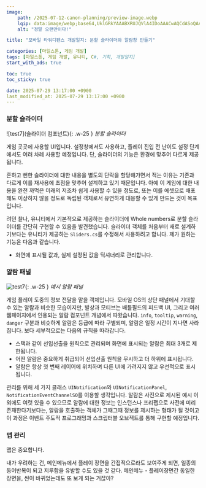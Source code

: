 ```yaml
---
image:
    path: /2025-07-12-canon-planning/preview-image.webp
    lqip: data:image/webp;base64,UklGRkYAAABXRUJQVlA4IDoAAACwAQCdASoQAAgAAUAmJaQAAtrhz8SAAP7+iKQXo5XPAFYHsGXQIf86Ki+SWy2NwKTSw4qdpXZuAAAA
    alt: "정말 오랜만이다!"

title: "모바일 타워디펜스 개발일지: 분할 슬라이더와 알람창 만들기"

categories: [마일스톤, 게임 개발]
tags: [마일스톤, 게임 개발, 유니티, C#, 기획, 개발일지]
start_with_ads: true

toc: true
toc_sticky: true

date: 2025-07-29 13:17:00 +0900
last_modified_at: 2025-07-29 13:17:00 +0900
---
```


### **분할 슬라이더**

![test7](슬라이더 컴포넌트){: .w-25 }
_분할 슬라이더_

게임 곳곳에 사용할 UI입니다. 설정창에서도 사용하고, 플레이 진입 전 난이도 설정 단계에서도 여러 차례 사용할 예정입니다. 단, 슬라이더의 기능은 환경에 맞추어 다르게 제공됩니다.

흔하고 뻔한 슬라이더에 대한 내용을 별도의 단락을 할당해가면서 적는 이유는 기존과 다르게 이를 재사용에 초점을 맞추어 설계하고 있기 때문입니다. 아예 이 게임에 대한 내용을 완전 까먹은 미래의 저조차 쉽게 사용할 수 있을 정도로, 또는 이를 에셋으로 배포해도 이상하지 않을 정도로 독립된 객체로서 유연하게 대응할 수 있게 만드는 것이 목표입니다.

려던 찰나, 유니티에서 기본적으로 제공하는 슬라이더에 Whole numbers로 분할 슬라이더를 간단히 구현할 수 있음을 발견했습니다. 슬라이더 객체를 처음부터 새로 설계하기보다는 유니티가 제공하는 `Sliders.cs`를 수정해서 사용하려고 합니다. 제가 원하는 기능읃 다음과 같습니다.

- 화면에 표시될 값과, 실제 설정된 값을 딕셔너리로 관리합니다.

### **알람 패널**

![test7](/2025-07-12-canon-planning/test7.webp){: .w-25 }
_예시 알람 패널_

게임 플레이 도중의 정보 전달을 맡을 객체입니다. 모바일 OS의 상단 패널에서 기대할 수 있는 알람과 비슷한 모습이지만, 발상과 모티브는 배틀필드의 피드백 UI, 그리고 여러 웹페이지에서 인용되는 알람 컴포넌트 개념에서 따왔습니다. `info`, `tooltip`, `warning`, `danger` 구분과 비슷하게 알람은 등급에 따라 구별되며, 알람은 일정 시간이 지나면 사라집니다. 보다 세부적으로는 다음의 규칙을 따라갑니다.

- 스택과 같이 선입선출을 원칙으로 관리되며 화면에 표시되는 알람은 최대 3개로 제한됩니다.
- 어떤 알람은 중요하게 취급되어 선입선출 원칙을 무시하고 더 하위에 표시됩니다.
- 알람은 항상 첫 번째 레이어에 위치하며 다른 UI에 가려지지 않고 우선적으로 표시됩니다.

관리를 위해 세 가지 클래스 `UINotification`와 `UINotificationPanel`, `NotificationEventChannelSO`를 이용할 생각입니다. 알람은 사진으로 제시된 예시 이외에도 여럿 있을 수 있으므로 알람에 대한 정보는 인스턴스나 프리팹으로 사전에 미리 존재한다기보다는, 알람을 호출하는 객체가 그때그때 정보를 제시하는 형태가 될 것이고 이 과정은 이벤트 주도적 프로그래밍과 스크립터블 오브젝트를 통해 구현할 예정입니다.

### **맵 관리**

맵은 중요합니다.

내가 우려하는 건, 메인메뉴에서 플레이 장면을 간접적으로라도 보여주게 되면, 일종의 동어반복이 되고 지루함을 유발할 수도 있을 것 같다.  메인메뉴 - 플레이장면간 동일한 장면을, 씬이 바뀌었는데도 또 보게 되는 거잖아?